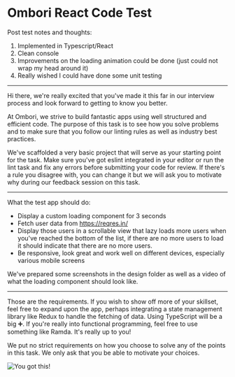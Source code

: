 # Ombori React Code Test

Post test notes and thoughts:
1. Implemented in Typescript/React
2. Clean console
3. Improvements on the loading animation could be done (just could not wrap my head around it)
4. Really wished I could have done some unit testing
___

Hi there, we're really excited that you've made it this far in our interview process and look forward to getting to know you better.

At Ombori, we strive to build fantastic apps using well structured and efficient code.
The purpose of this task is to see how you solve problems and to make sure that you follow our linting rules as well as industry best practices.

We've scaffolded a very basic project that will serve as your starting point for the task.
Make sure you've got eslint integrated in your editor or run the lint task and fix any errors before submitting your code for review. If there's a rule you disagree with, you can change it but we will ask you to motivate why during our feedback session on this task.

___

What the test app should do:

* Display a custom loading component for 3 seconds
* Fetch user data from https://reqres.in/
* Display those users in a scrollable view that lazy loads more users when you've reached the bottom of the list, if there are no more users to load it should indicate that there are no more users.
* Be responsive, look great and work well on different devices, especially various mobile screens

We've prepared some screenshots in the design folder as well as a video of what the loading component should look like.

___

Those are the requirements. If you wish to show off more of your skillset, feel free to expand upon the app, perhaps integrating a state management library like Redux to handle the fetching of data. Using TypeScript will be a big ➕. If you're really into functional programming, feel free to use something like Ramda. It's really up to you!

We put no strict requirements on how you choose to solve any of the points in this task. We only ask that you be able to motivate your choices.

![You got this!](https://media.giphy.com/media/ClcWrARkrq1GM/giphy.gif)
